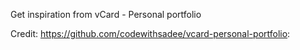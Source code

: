 Get inspiration from vCard - Personal portfolio


Credit: https://github.com/codewithsadee/vcard-personal-portfolio:

